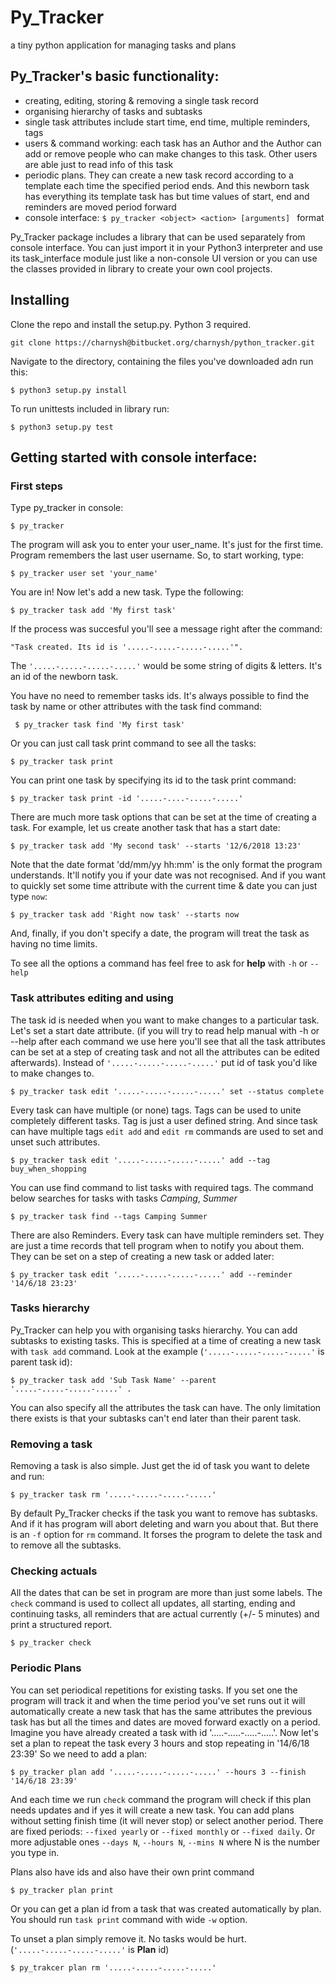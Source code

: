# Py_Tracker
 a tiny python application for managing tasks and plans

## Py_Tracker's basic functionality:

 - creating, editing, storing & removing a single task record
 - organising hierarchy of tasks and subtasks
 - single task attributes include start time, end time, multiple reminders, tags
 - users & command working: each task has an Author and the Author can add or remove people who can make changes to this task. Other users are able just to read info of this task
 - periodic plans. They can create a new task record according to a template each time the specified period ends. And this newborn task has everything its template task has but time values of start, end and reminders are moved period forward
 - console interface: `$ py_tracker <object> <action> [arguments] ` format

Py_Tracker package includes a library that can be used separately from console interface. You can just import it
in your Python3 interpreter and use its task_interface module just like a non-console UI version or you can use
the classes provided in library to create your own cool projects.

## Installing
Clone the repo and install the setup.py. Python 3 required.
    
    git clone https://charnysh@bitbucket.org/charnysh/python_tracker.git
    
Navigate to the directory, containing the files you've downloaded adn run this:

    $ python3 setup.py install
    
To run unittests included in library run:

    $ python3 setup.py test


## Getting started with console interface:

### First steps
Type py_tracker in console:

    $ py_tracker 

The program will ask you to enter your user_name. It's just for the first time. Program remembers the last user username.
So, to start working, type:

    $ py_tracker user set 'your_name'

You are in! Now let's add a new task. Type the following:

    $ py_tracker task add 'My first task' 

If the process was succesful you'll see a message right after the command:

`"Task created. Its id is '.....-.....-.....-.....'".` 

The `'.....-.....-.....-.....'` would be some string of digits & letters. It's an id of the newborn task.

You have no need to remember tasks ids. It's always possible to find the task by name or other attributes with the task find command:

     $ py_tracker task find 'My first task' 

Or you can just call task print command to see all the tasks:

    $ py_tracker task print 
   
You can print one task by specifying its id to the task print command:

    $ py_tracker task print -id '.....-....-.....-.....'
  
There are much more task options that can be set at the time of creating a task. For example, let us create another task
that has a start date:

    $ py_tracker task add 'My second task' --starts '12/6/2018 13:23'  

Note that the date format 'dd/mm/yy hh:mm' is the only format the program understands. It'll notify you if your
date was not recognised. And if you want to quickly set some time attribute with the current time & date you can
just type `now`:

    $ py_tracker task add 'Right now task' --starts now
    
And, finally, if you don't specify a date, the program will treat the task as having no time limits.


To see all the options a command has feel free to ask for **help** with `-h` or `--help`

### Task attributes editing and using

The task id is needed when you want to make changes to a particular task. Let's set a start date attribute.
(if you will try to read help manual with -h or --help after each command we use here you'll see that all
the task attributes can be set at a step of creating task and not all the attributes can be edited afterwards).
Instead of `'.....-.....-.....-.....'` put id of task you'd like to make changes to. 

    $ py_tracker task edit '.....-.....-.....-.....' set --status complete 
    
Every task can have multiple (or none) tags. Tags can be used to unite completely different tasks. Tag is just a user 
defined string. And since task can have multiple tags `edit add` and `edit rm` commands are used to set and unset 
such attributes.

    $ py_tracker task edit '.....-.....-.....-.....' add --tag buy_when_shopping
    
You can use find command to list tasks with required tags. The command below searches for tasks with tasks _Camping_, _Summer_

    $ py_tracker task find --tags Camping Summer
    
There are also Reminders. Every task can have multiple reminders set. They are just a time records that tell program
when to notify you about them. They can be set on a step of creating a new task or added later:

    $ py_tracker task edit '.....-.....-.....-.....' add --reminder '14/6/18 23:23'

### Tasks hierarchy

Py_Tracker can help you with organising tasks hierarchy. You can add subtasks to existing tasks. This is specified 
at a time of creating a new task with `task add` command. Look at the example (`'.....-.....-.....-.....'` is parent task id):

    $ py_tracker task add 'Sub Task Name' --parent '.....-.....-.....-.....' .
    
You can also specify all the attributes the task can have. The only limitation there exists is that your subtasks can't end 
later than their parent task.

### Removing a task

Removing a task is also simple. Just get the id of task you want to delete and run:

    $ py_tracker task rm '.....-.....-.....-.....'
    
By default Py_Tracker checks if the task you want to remove has subtasks. And if it has program will abort
deleting and warn you about that. But there is an `-f` option for `rm` command. It forses the program to 
delete the task and to remove all the subtasks.

### Checking actuals

All the dates that can be set in program are more than just some labels. The `check` command is used to collect all updates,
all starting, ending and continuing tasks, all reminders that are actual currently (+/- 5 minutes) and print a structured 
report.

    $ py_tracker check
    
### Periodic Plans

You can set periodical repetitions for existing tasks. If you set one the program will track it and when the time period
you've set runs out it will automatically create a new task that has the same attributes the previous task has but all the 
times and dates are moved forward exactly on a period.
Imagine you have already created a task with id '.....-.....-.....-.....'. Now let's set a plan to repeat the task every 3 hours and stop repeating
in '14/6/18 23:39'
So we need to add a plan:

    $ py_tracker plan add '.....-.....-.....-.....' --hours 3 --finish '14/6/18 23:39'
    
And each time we run `check` command the program will check if this plan needs updates and if yes it will create a new task.
You can add plans without setting finish time (it will never stop) or select another period. There are fixed periods: 
`--fixed yearly` or `--fixed monthly` or `--fixed daily`. Or more adjustable ones `--days N`, `--hours N`, `--mins N` where N is the number 
you type in.

Plans also have ids and also have their own print command

    $ py_tracker plan print
    
Or you can get a plan id from a task that was created automatically by plan. You should run `task print` command with wide `-w` option.

To unset a plan simply remove it. No tasks would be hurt. (`'.....-.....-.....-.....'`  is **Plan** id)

    $ py_trakcer plan rm '.....-.....-.....-.....' 

